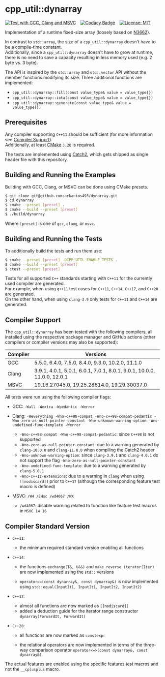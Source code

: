 # cpp_util::dynarray

[![Test with GCC, Clang and MSVC](https://github.com/arkantos493/dynarray/actions/workflows/compiler_test.yml/badge.svg)](https://github.com/arkantos493/dynarray/actions/workflows/compiler_test.yml) &ensp;
[![Codacy Badge](https://app.codacy.com/project/badge/Grade/4f9e7aed05774d538c7fa6f99f81c26f)](https://www.codacy.com/gh/arkantos493/dynarray/dashboard?utm_source=github.com&amp;utm_medium=referral&amp;utm_content=arkantos493/dynarray&amp;utm_campaign=Badge_Grade) &ensp;
[![License: MIT](https://img.shields.io/badge/License-MIT-yellow.svg)](https://opensource.org/licenses/MIT)

Implementation of a runtime fixed-size array (loosely based on [N3662](http://www.open-std.org/jtc1/sc22/wg21/docs/papers/2013/n3662)).

In contrast to `std::array`, the size of a `cpp_util::dynarray` doesn't have to be a compile-time constant. <br>
Additionally, since a `cpp_util::dynarray` doesn't have to grow at runtime, there is no need to save a capacity resulting in less memory used (e.g. 2 byte vs. 3 byte).

The API is inspired by the `std::array` and `std::vector` API without the member functions modifying its size. Three additional functions
are implemented:

- `cpp_util::dynarray::fill(const value_type& value = value_type{})`
- `cpp_util::dynarray::iota(const value_type& value = value_type{})`
- `cpp_util::dynarray::generate(const value_type& value = value_type{})`

## Prerequisites

Any compiler supporting `C++11` should be sufficient (for more information see [Compiler Support](#compiler-support)). <br>
Additionally, at least [CMake](https://cmake.org/) `3.20` is required.

The tests are implemented using [Catch2](https://github.com/catchorg/Catch2/tree/v2.x), which gets shipped as single header file with this repository.

## Building and Running the Examples

Building with GCC, Clang, or MSVC can be done using CMake presets.

```bash
$ git clone git@github.com:arkantos493/dynarray.git
$ cd dynarray
$ cmake --preset [preset] .
$ cmake --build --preset [preset]
$ ./build/dynarray
```

Where `[preset]` is one of `gcc`, `clang`, or `msvc`.

## Building and Running the Tests

To additionally build the tests and run them use:

```bash
$ cmake --preset [preset] -DCPP_UTIL_ENABLE_TESTS .
$ cmake --build --preset [preset]
$ ctest --preset [preset]
```

Tests for all supported `C++` standards starting with `C++11` for the currently used compiler are generated. <br>
For example, when using `g++11` test cases for `C++11`, `C++14`, `C++17`, and `C++20` are generated. <br>
On the other hand, when using `clang-3.9` only tests for `C++11` and `C++14` are generated.

## Compiler Support

The `cpp_util::dynarray` has been tested with the following compilers, all installed using the respective package
manager and GitHub actions (other compilers or compiler versions may also be supported):

| Compiler | Versions                                                                |
| -------- | ----------------------------------------------------------------------- |
| GCC      | 5.5.0, 6.4.0, 7.5.0, 8.4.0, 9.3.0, 10.2.0, 11.1.0                       |
| Clang    | 3.9.1, 4.0.1, 5.0.1, 6.0.1, 7.0.1, 8.0.1, 9.0.1, 10.0.0, 11.0.0, 12.0.1 |
| MSVC     | 19.16.27045.0, 19.25.28614.0, 19.29.30037.0                             |

All tests were run using the following compiler flags:

- GCC: `-Wall -Wextra -Wpedantic -Werror`
  
- Clang: `-Weverything -Wno-c++98-compat -Wno-c++98-compat-pedantic -Wno-zero-as-null-pointer-constant -Wno-unknown-warning-option -Wno-undefined-func-template -Werror`
  - `-Wno-c++98-compat -Wno-c++98-compat-pedantic`: since `C++98` is not supported
  - `-Wno-zero-as-null-pointer-constant`: due to a warning generated by `clang-10.0.0` and `clang-11.0.0` when compiling the Catch2 header
  - `-Wno-unknown-warning-option`: since `clang-3.9.1` and `clang-4.0.1` do not support the flag `-Wno-zero-as-null-pointer-constant`
  - `-Wno-undefined-func-template`: due to a warning generated by `clang-5.0.1`
  - `-Wno-c++1z-extensions`: due to a warning in `clang` when using `[[nodiscard]]` prior to `C++17` (although the corresponding feature test macro is defined)

- MSVC:  `/W4 /EHsc /wd4067 /WX`
  - `/wd4067`: disable warning related to function like feature test macros in `MSVC 14.16`

## Compiler Standard Version

- `C++11`:
  - the minimum required standard version enabling all functions

- `C++14`:
  - the functions `exchange(T&, U&&)` and `make_reverse_iterator(Iter)` are now implemented using the `std::` versions
  
  - `operator==(const dynarray&, const dynarray&)` is now implemented
    using `std::equal(InputIt1, InputIt1, InputIt2, InputIt2)`

- `C++17`:
  - almost all functions are now marked as `[[nodiscard]]`
  - added a deduction guide for the iterator range constructor `dynarray(ForwardIt, ForwardIt)`

- `C++20`:
  - all functions are now marked as `constexpr`
    
  - the relational operators are now implemented in terms of the three-way comparison
    operator `operator<=>(const dynarray&, const dynarray&)`
    
The actual features are enabled using the specific features test macros and not the `__cplusplus` macro.